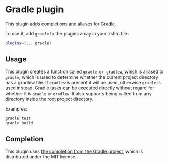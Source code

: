 # Gradle plugin

This plugin adds completions and aliases for [Gradle](https://gradle.org/).

To use it, add `gradle` to the plugins array in your zshrc file:

```zsh
plugins=(... gradle)
```

## Usage

This plugin creates a function called `gradle-or-gradlew`, which is aliased
to `gradle`, which is used to determine whether the current project directory
has a gradlew file. If `gradlew` is present it will be used, otherwise `gradle`
is used instead. Gradle tasks can be executed directly without regard for
whether it is `gradle` or `gradlew`. It also supports being called from
any directory inside the root project directory.

Examples:
```zsh
gradle test
gradle build
```

## Completion

This plugin uses [the completion from the Gradle project](https://github.com/gradle/gradle-completion),
which is distributed under the MIT license.
